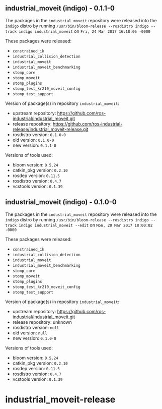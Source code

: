 ## industrial_moveit (indigo) - 0.1.1-0

The packages in the `industrial_moveit` repository were released into the `indigo` distro by running `/usr/bin/bloom-release --rosdistro indigo --track indigo industrial_moveit` on `Fri, 24 Mar 2017 16:18:06 -0000`

These packages were released:
- `constrained_ik`
- `industrial_collision_detection`
- `industrial_moveit`
- `industrial_moveit_benchmarking`
- `stomp_core`
- `stomp_moveit`
- `stomp_plugins`
- `stomp_test_kr210_moveit_config`
- `stomp_test_support`

Version of package(s) in repository `industrial_moveit`:

- upstream repository: https://github.com/ros-industrial/industrial_moveit.git
- release repository: https://github.com/ros-industrial-release/industrial_moveit-release.git
- rosdistro version: `0.1.0-0`
- old version: `0.1.0-0`
- new version: `0.1.1-0`

Versions of tools used:

- bloom version: `0.5.24`
- catkin_pkg version: `0.2.10`
- rosdep version: `0.11.5`
- rosdistro version: `0.4.7`
- vcstools version: `0.1.39`


## industrial_moveit (indigo) - 0.1.0-0

The packages in the `industrial_moveit` repository were released into the `indigo` distro by running `/usr/bin/bloom-release --rosdistro indigo --track indigo industrial_moveit --edit` on `Mon, 20 Mar 2017 18:00:02 -0000`

These packages were released:
- `constrained_ik`
- `industrial_collision_detection`
- `industrial_moveit`
- `industrial_moveit_benchmarking`
- `stomp_core`
- `stomp_moveit`
- `stomp_plugins`
- `stomp_test_kr210_moveit_config`
- `stomp_test_support`

Version of package(s) in repository `industrial_moveit`:

- upstream repository: https://github.com/ros-industrial/industrial_moveit.git
- release repository: unknown
- rosdistro version: `null`
- old version: `null`
- new version: `0.1.0-0`

Versions of tools used:

- bloom version: `0.5.24`
- catkin_pkg version: `0.2.10`
- rosdep version: `0.11.5`
- rosdistro version: `0.4.7`
- vcstools version: `0.1.39`


# industrial_moveit-release